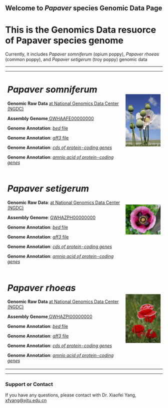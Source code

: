 ## Welcome to _Papaver_ species Genomic Data Page

# This is the Genomics Data resuorce of Papaver species genome

Currently, it includes _Papaver somniferum_ (opium poppy), _Papaver rhoeas_ (common poppy), and _Papaver setigerum_ (troy poppy) genomic data

---
<div>
<table border="0">
  <tr>
    <td width="75%">
      <h1><i>Papaver somniferum</i></h1>
      <p><b>Genomic Raw Data</b> <a href = "https://bigd.big.ac.cn"> at National Genomics Data Center (NGDC)</a></p>
      <p><b>Assembly Genome</b><a href = "https://bigd.big.ac.cn"> GWHAAFE00000000 </a></p>
      <p><b>Genome Annotation</b>: <a href = "/Papaver_somniferum/Papaver_somniferum.bed"> <i>bed</i> file </a> </p>
      <p><b>Genome Annotation</b>: <a href = "/Papaver_somniferum/Papaver_somniferum.gff3"> <i>gff3</i> file </a> </p>
      <p><b>Genome Annotation</b>: <a href = "/Papaver_somniferum/Papaver_somniferum.cds.fa"> <i>cds of protein-coding genes</i> </a></p>
      <p><b>Genome Annotation</b>: <a href = "/Papaver_somniferum/Papaver_somniferum.pep.fa"> <i>amnio acid of protein-coding genes</i> </a></p>
    </td>
    <td width="25%">
      <img src="/image/opium_poppy.png" width="100%">
    </td>
  </tr>
  <tr>
    <td width="75%">
      <h1><i>Papaver setigerum</i></h1>
      <p><b>Genomic Raw Data</b>: <a href = "https://bigd.big.ac.cn"> at National Genomics Data Center (NGDC)</a></p>
      <p><b>Assembly Genome</b>: <a href = "https://bigd.big.ac.cn"> GWHAZPH00000000 </a></p>
      <p><b>Genome Annotation</b>: <a href = "/Papaver_setigerum/Papaver_setigerum.bed"> <i>bed</i> file </a> </p>
      <p><b>Genome Annotation</b>: <a href = "/Papaver_setigerum/Papaver_setigerum.gff3"> <i>gff3</i> file </a> </p>
      <p><b>Genome Annotation</b>: <a href = "/Papaver_setigerum/Papaver_setigerum.cds.fa"> <i>cds of protein-coding genes</i> </a></p>
      <p><b>Genome Annotation</b>: <a href = "/Papaver_setigerum/Papaver_setigerum.pep.fa"> <i>amnio acid of protein-coding genes</i> </a></p>
    </td>
    <td width="25%">
      <img src="/image/setigerum.png" width="100%">
    </td>
  </tr>
  <tr>
    <td width="75%">
      <h1><i>Papaver rhoeas</i></h1>
      <p><b>Genomic Raw Data</b> <a href = "https://bigd.big.ac.cn"> at National Genomics Data Center (NGDC)</a></p>
      <p><b>Assembly Genome</b><a href = "https://bigd.big.ac.cn"> GWHAZPI00000000 </a></p>
      <p><b>Genome Annotation</b>: <a href = "/Papaver_rhoeasm/Papaver_rhoeasm.bed"> <i>bed</i> file </a> </p>
      <p><b>Genome Annotation</b>: <a href = "/Papaver_rhoeasm/Papaver_rhoeasm.gff3"> <i>gff3</i> file </a> </p>
      <p><b>Genome Annotation</b>: <a href = "/Papaver_rhoeasm/Papaver_rhoeasm.cds.fa"> <i>cds of protein-coding genes</i> </a></p>
      <p><b>Genome Annotation</b>: <a href = "/Papaver_rhoeasm/Papaver_rhoeasm.pep.fa"> <i>amnio acid of protein-coding genes</i> </a></p>
    </td>
    <td width="25%">
      <img src="/image/rhoeas.png" width="100%">
    </td>
  </tr>
</table>
</div>


---
### Support or Contact
If you have any questions, please contact with Dr. Xiaofei Yang, xfyang@xjtu.edu.cn

